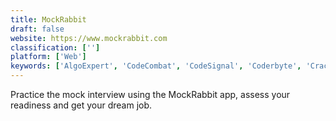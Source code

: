 ```yaml
---
title: MockRabbit
draft: false 
website: https://www.mockrabbit.com
classification: ['']
platform: ['Web']
keywords: ['AlgoExpert', 'CodeCombat', 'CodeSignal', 'Coderbyte', 'Cracking the Coding Interview', 'Daily Coding Problem', 'DuoCoder', 'Halite Programming Challenge', 'InterviewBit', 'Pramp', 'Project Euler', 'Remoteinterview', 'Spoj', 'The AI Games', 'Topcoder', 'Udemy', 'hackattic', 'mettl']
---
```

Practice the mock interview using the MockRabbit app, assess your readiness and get your dream job.